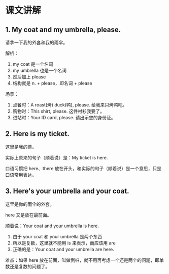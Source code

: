 # 课文讲解

## 1. My coat and my umbrella, please.

请拿一下我的外套和我的雨伞。

解析：
  1. my coat 是一个名词
  2. my umbrella 也是一个名词
  3. 然后加上 please
  4. 结构就是 n. + please，即名词 + please

场景：
  1. 点餐时：A roast(烤) duck(鸭), please. 给我来只烤鸭吧。
  2. 购物时：This shirt, please. 这件衬衫我要了。
  3. 进站时：Your ID card, please. 请出示您的身份证。

## 2. Here is my ticket.

这里是我的票。

实际上原来的句子（顺着说）是：My ticket is here.

口语习惯把 here、there 放在开头，和实际的句子（顺着说）是一个意思，只是口语常用表达。

## 3. Here's your umbrella and your coat.

这里是你的雨伞的外套。

here 又是放在最前面。

顺着说：Your coat and your umbrella is here.
  1. 由于 your coat 和 your umbrella 是两个东西
  2. 所以是复数，这里就不能用 is 来表示，而应该用 are
  3. 正确的是：Your coat and your umbrella are here.

难点：如果 here 放在前面，叫做倒桩，就不用再考虑一个还是两个的问题，即单数还是复数的问题了。